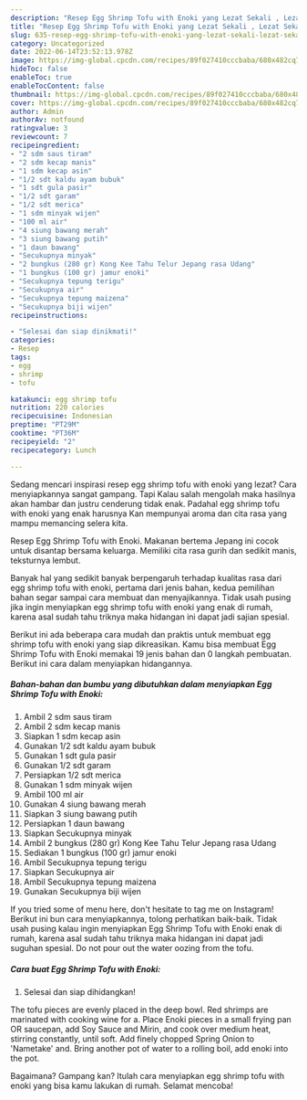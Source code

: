 ```yaml
---
description: "Resep Egg Shrimp Tofu with Enoki yang Lezat Sekali , Lezat Sekali"
title: "Resep Egg Shrimp Tofu with Enoki yang Lezat Sekali , Lezat Sekali"
slug: 635-resep-egg-shrimp-tofu-with-enoki-yang-lezat-sekali-lezat-sekali
category: Uncategorized
date: 2022-06-14T23:52:13.978Z
image: https://img-global.cpcdn.com/recipes/89f027410cccbaba/680x482cq70/egg-shrimp-tofu-with-enoki-foto-resep-utama.jpg
hideToc: false
enableToc: true
enableTocContent: false
thumbnail: https://img-global.cpcdn.com/recipes/89f027410cccbaba/680x482cq70/egg-shrimp-tofu-with-enoki-foto-resep-utama.jpg
cover: https://img-global.cpcdn.com/recipes/89f027410cccbaba/680x482cq70/egg-shrimp-tofu-with-enoki-foto-resep-utama.jpg
author: Admin
authorAv: notfound
ratingvalue: 3
reviewcount: 7
recipeingredient:
- "2 sdm saus tiram"
- "2 sdm kecap manis"
- "1 sdm kecap asin"
- "1/2 sdt kaldu ayam bubuk"
- "1 sdt gula pasir"
- "1/2 sdt garam"
- "1/2 sdt merica"
- "1 sdm minyak wijen"
- "100 ml air"
- "4 siung bawang merah"
- "3 siung bawang putih"
- "1 daun bawang"
- "Secukupnya minyak"
- "2 bungkus (280 gr) Kong Kee Tahu Telur Jepang rasa Udang"
- "1 bungkus (100 gr) jamur enoki"
- "Secukupnya tepung terigu"
- "Secukupnya air"
- "Secukupnya tepung maizena"
- "Secukupnya biji wijen"
recipeinstructions:

- "Selesai dan siap dinikmati!"
categories:
- Resep
tags:
- egg
- shrimp
- tofu

katakunci: egg shrimp tofu 
nutrition: 220 calories
recipecuisine: Indonesian
preptime: "PT29M"
cooktime: "PT36M"
recipeyield: "2"
recipecategory: Lunch

---
```



Sedang mencari inspirasi resep egg shrimp tofu with enoki yang lezat? Cara menyiapkannya sangat gampang. Tapi Kalau salah mengolah maka hasilnya akan hambar dan justru cenderung tidak enak. Padahal egg shrimp tofu with enoki yang enak harusnya Kan mempunyai aroma dan cita rasa yang mampu memancing selera kita.


Resep Egg Shrimp Tofu with Enoki. Makanan bertema Jepang ini cocok untuk disantap bersama keluarga. Memiliki cita rasa gurih dan sedikit manis, teksturnya lembut.

Banyak hal yang sedikit banyak berpengaruh terhadap kualitas rasa dari egg shrimp tofu with enoki, pertama dari jenis bahan, kedua pemilihan bahan segar sampai cara membuat dan menyajikannya. Tidak usah pusing jika ingin menyiapkan egg shrimp tofu with enoki yang enak di rumah, karena asal sudah tahu triknya maka hidangan ini dapat jadi sajian spesial.


Berikut ini ada beberapa cara mudah dan praktis untuk membuat egg shrimp tofu with enoki yang siap dikreasikan. Kamu bisa membuat Egg Shrimp Tofu with Enoki memakai 19 jenis bahan dan 0 langkah pembuatan. Berikut ini cara dalam menyiapkan hidangannya.

<!--inarticleads1-->

##### Bahan-bahan dan bumbu yang dibutuhkan dalam menyiapkan Egg Shrimp Tofu with Enoki:

1. Ambil 2 sdm saus tiram
1. Ambil 2 sdm kecap manis
1. Siapkan 1 sdm kecap asin
1. Gunakan 1/2 sdt kaldu ayam bubuk
1. Gunakan 1 sdt gula pasir
1. Gunakan 1/2 sdt garam
1. Persiapkan 1/2 sdt merica
1. Gunakan 1 sdm minyak wijen
1. Ambil 100 ml air
1. Gunakan 4 siung bawang merah
1. Siapkan 3 siung bawang putih
1. Persiapkan 1 daun bawang
1. Siapkan Secukupnya minyak
1. Ambil 2 bungkus (280 gr) Kong Kee Tahu Telur Jepang rasa Udang
1. Sediakan 1 bungkus (100 gr) jamur enoki
1. Ambil Secukupnya tepung terigu
1. Siapkan Secukupnya air
1. Ambil Secukupnya tepung maizena
1. Gunakan Secukupnya biji wijen


If you tried some of menu here, don&#39;t hesitate to tag me on Instagram! Berikut ini bun cara menyiapkannya, tolong perhatikan baik-baik. Tidak usah pusing kalau ingin menyiapkan Egg Shrimp Tofu with Enoki enak di rumah, karena asal sudah tahu triknya maka hidangan ini dapat jadi suguhan spesial. Do not pour out the water oozing from the tofu. 

<!--inarticleads2-->

##### Cara buat Egg Shrimp Tofu with Enoki:


1. Selesai dan siap dihidangkan!

The tofu pieces are evenly placed in the deep bowl. Red shrimps are marinated with cooking wine for a. Place Enoki pieces in a small frying pan OR saucepan, add Soy Sauce and Mirin, and cook over medium heat, stirring constantly, until soft. Add finely chopped Spring Onion to &#39;Nametake&#39; and. Bring another pot of water to a rolling boil, add enoki into the pot. 

Bagaimana? Gampang kan? Itulah cara menyiapkan egg shrimp tofu with enoki yang bisa kamu lakukan di rumah. Selamat mencoba!
